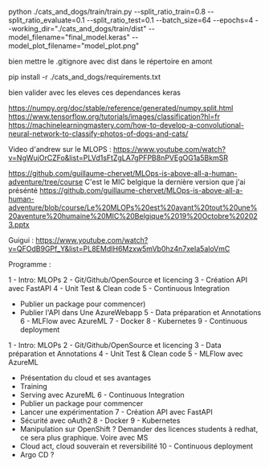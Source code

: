 python ./cats_and_dogs/train/train.py --split_ratio_train=0.8 --split_ratio_evaluate=0.1 --split_ratio_test=0.1 --batch_size=64 --epochs=4 --working_dir="./cats_and_dogs/train/dist" --model_filename="final_model.keras" --model_plot_filename="model_plot.png"

bien mettre le .gitignore avec dist dans le répertoire en amont

pip install -r ./cats_and_dogs/requirements.txt

bien valider avec les eleves ces dependances keras








https://numpy.org/doc/stable/reference/generated/numpy.split.html
https://www.tensorflow.org/tutorials/images/classification?hl=fr
https://machinelearningmastery.com/how-to-develop-a-convolutional-neural-network-to-classify-photos-of-dogs-and-cats/


Video d'andrew sur le MLOPS : https://www.youtube.com/watch?v=NgWujOrCZFo&list=PLVd1sFtZgLA7gPFPB8nPVEgOG1a5BkmSR

https://github.com/guillaume-chervet/MLOps-is-above-all-a-human-adventure/tree/course
C'est le MIC belgique la dernière version que j'ai présénté
https://github.com/guillaume-chervet/MLOps-is-above-all-a-human-adventure/blob/course/Le%20MLOPs%20est%20avant%20tout%20une%20aventure%20humaine%20MIC%20Belgique%2019%20Octobre%202023.pptx


Guigui : https://www.youtube.com/watch?v=QFOdB9GPf_Y&list=PL8EMdIH6Mzxw5mVb0hz4n7xeIa5aloVmC

Programme :

1 - Intro: MLOPs
2 - Git/Github/OpenSource et licencing
3 - Création API avec FastAPI
4 - Unit Test & Clean code
5 - Continuous Integration
- Publier un package pour commencer)
- Publier l'API dans Une AzureWebapp
  5 - Data préparation et Annotations
  6 - MLFlow avec AzureML
  7 - Docker
  8 - Kubernetes
  9 - Continuous deployment

1 - Intro: MLOPs
2 - Git/Github/OpenSource et licencing
3 - Data préparation et Annotations
4 - Unit Test & Clean code
5 - MLFlow avec AzureML
- Présentation du cloud et ses avantages
- Training
- Serving avec AzureML
  6 - Continuous Integration
- Publier un package pour commencer
- Lancer une expérimentation
  7 - Création API avec FastAPI
- Sécurité avec oAuth2
  8 - Docker
  9 - Kubernetes
- Manipulation sur OpenShift ? Demander des licences students à redhat, ce sera plus graphique. Voire avec MS
- Cloud act, cloud souverain et reversibilité
  10 - Continuous deployment
- Argo CD ?
